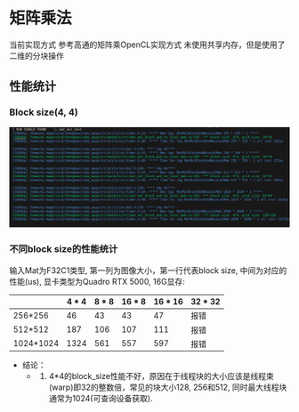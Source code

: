 # 矩阵乘法
当前实现方式 参考高通的矩阵乘OpenCL实现方式 未使用共享内存，但是使用了二维的分块操作

## 性能统计
### Block size(4, 4)
![第一版性能](./../../../doc/png/mat_mul_block_and_no_local_memmat_mul_block_and_no_local_mem.png)

### 不同block size的性能统计
输入Mat为F32C1类型, 第一列为图像大小，第一行代表block size, 中间为对应的性能(us), 显卡类型为Quadro RTX 5000, 16G显存:

|                    | 4 * 4         | 8 * 8         | 16 * 8       | 16 * 16       | 32 * 32
|------------------- | ------------- | ------------- | ------------ | ------------- | -------------
|256*256             | 46            | 43            | 43           | 47            | 报错
|512*512             | 187           | 106           | 107          | 111           | 报错
|1024*1024           | 1324          | 561           | 557          | 597           | 报错
* 结论：
    * 1. 4*4的block_size性能不好，原因在于线程块的大小应该是线程束(warp)即32的整数倍，常见的块大小128, 256和512, 同时最大线程块通常为1024(可查询设备获取).

